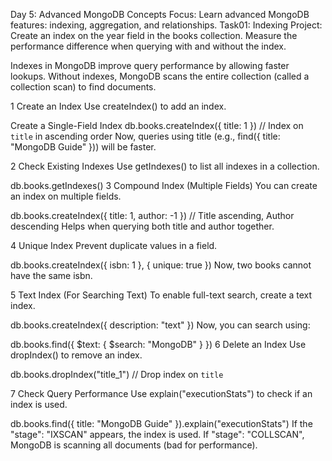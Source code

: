Day 5: Advanced MongoDB Concepts
Focus:
Learn advanced MongoDB features: indexing, aggregation, and relationships.
Task01:
Indexing Project:
Create an index on the year field in the books collection.
Measure the performance difference when querying with and without the index.

Indexes in MongoDB improve query performance by allowing faster lookups. Without indexes, MongoDB scans the entire collection (called a collection scan) to find documents.

1 Create an Index
Use createIndex() to add an index.

Create a Single-Field Index
db.books.createIndex({ title: 1 }) // Index on `title` in ascending order
Now, queries using title (e.g., find({ title: "MongoDB Guide" })) will be faster.

2 Check Existing Indexes
Use getIndexes() to list all indexes in a collection.

db.books.getIndexes()
3 Compound Index (Multiple Fields)
You can create an index on multiple fields.

db.books.createIndex({ title: 1, author: -1 }) // Title ascending, Author descending
Helps when querying both title and author together.

4 Unique Index
Prevent duplicate values in a field.

db.books.createIndex({ isbn: 1 }, { unique: true })
Now, two books cannot have the same isbn.

5 Text Index (For Searching Text)
To enable full-text search, create a text index.

db.books.createIndex({ description: "text" })
Now, you can search using:

db.books.find({ $text: { $search: "MongoDB" } })
6️ Delete an Index
Use dropIndex() to remove an index.

db.books.dropIndex("title_1") // Drop index on `title`

7️ Check Query Performance
Use explain("executionStats") to check if an index is used.

db.books.find({ title: "MongoDB Guide" }).explain("executionStats")
If the "stage": "IXSCAN" appears, the index is used.
If "stage": "COLLSCAN", MongoDB is scanning all documents (bad for performance).
